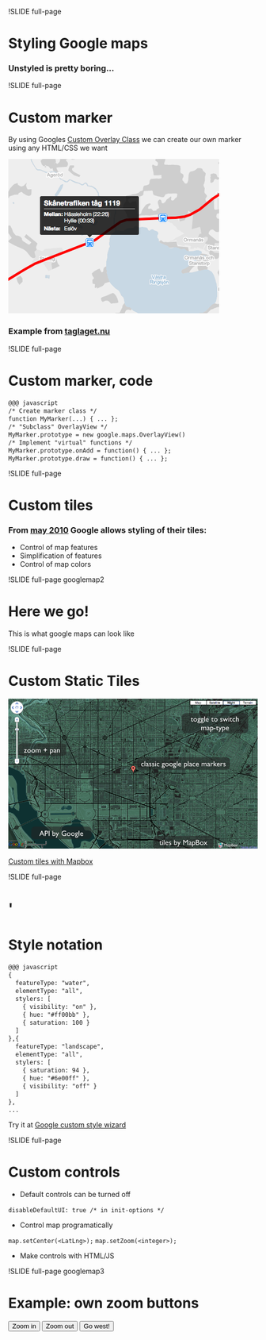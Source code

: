 !SLIDE full-page
# Styling Google maps #
### Unstyled is pretty boring... ###


!SLIDE full-page
# Custom marker #
By using Googles [Custom Overlay Class](http://code.google.com/intl/sv-SE/apis/maps/documentation/javascript/overlays.html#SubClassing) 
we can create our own marker using any HTML/CSS we want

![Custom marker](custom_marker.png)

### Example from [taglaget.nu](http://taglaget.nu) ###

!SLIDE full-page
# Custom marker, code #
    @@@ javascript
    /* Create marker class */
    function MyMarker(...) { ... };
    /* "Subclass" OverlayView */
    MyMarker.prototype = new google.maps.OverlayView()
    /* Implement "virtual" functions */
    MyMarker.prototype.onAdd = function() { ... };
    MyMarker.prototype.draw = function() { ... };

!SLIDE full-page
# Custom tiles #
### From [may 2010](http://googlegeodevelopers.blogspot.com/2010/05/add-touch-of-style-to-your-maps.html) Google allows styling of their tiles: ###

* Control of map features
* Simplification of features
* Control of map colors

!SLIDE full-page googlemap2
# Here we go! #
This is what google maps can look like
<div class="gmaps">
  <div id="canvas2">
  </div>
</div>
<script>
(function() {
  var theme = [
    {
      featureType: "water",
      elementType: "all",
      stylers: [
        { visibility: "on" },
        { hue: "#ff00bb" },
        { saturation: 100 }
      ]
    },{
      featureType: "landscape",
      elementType: "all",
      stylers: [
        { saturation: 94 },
        { hue: "#6e00ff" },
        { visibility: "off" }
      ]
    },{
      featureType: "road",
      elementType: "all",
      stylers: [
        { visibility: "off" }
      ]
    },{
      featureType: "administrative",
      elementType: "all",
      stylers: [
        { visibility: "off" }
      ]
    },{
      featureType: "poi",
      elementType: "all",
      stylers: [
        { visibility: "off" }
      ]
    }
  ]
  var style = new google.maps.StyledMapType(theme, { name: "hellokitty"});

  var map = new google.maps.Map(document.getElementById("canvas2"), Gmap.OptionsUI());
  map.mapTypes.set('hellokitty', style);
  map.setMapTypeId('hellokitty');
  $('.googlemap2').bind("showoff:show", function() {
    google.maps.event.trigger(map, 'resize');
    map.setCenter(Gmap.LatLng());
  });
}());
</script>

!SLIDE full-page

# Custom Static Tiles
![Custom Tiles](customtiles.png)

[Custom tiles with Mapbox](http://demo.mapbox.com/dc-nightvision.html)

!SLIDE full-page
# ' #
# Style notation #
    @@@ javascript
    {
      featureType: "water",
      elementType: "all",
      stylers: [
        { visibility: "on" },
        { hue: "#ff00bb" },
        { saturation: 100 }
      ]
    },{
      featureType: "landscape",
      elementType: "all",
      stylers: [
        { saturation: 94 },
        { hue: "#6e00ff" },
        { visibility: "off" }
      ]
    },
    ...
Try it at [Google custom style wizard](http://gmaps-samples-v3.googlecode.com/svn/trunk/styledmaps/wizard/index.html "Wizard")


!SLIDE full-page
# Custom controls #

* Default controls can be turned off

`disableDefaultUI: true /* in init-options */`

* Control map programatically

`map.setCenter(<LatLng>);`
`map.setZoom(<integer>);`

* Make controls with HTML/JS

!SLIDE full-page googlemap3
# Example: own zoom buttons #
<button id="zoomin">Zoom in</button>
<button id="zoomout">Zoom out</button>
<button id="gowest">Go west!</button>
<div class="gmaps">
  <div id="canvas3">
  </div>
</div>
<script>
(function() {
  var map = new google.maps.Map(document.getElementById("canvas3"), Gmap.OptionsUI());
  var zoom = map.getZoom();
  $('.googlemap3').bind("showoff:show", function() {
    google.maps.event.trigger(map, 'resize');
    map.setCenter(Gmap.LatLng());
  });
  $('#zoomin').click(function() { map.setZoom(++zoom); })
  $('#zoomout').click(function() { map.setZoom(--zoom); })
  $('#gowest').click(function() {
    var p = map.getCenter();
    var c = new google.maps.LatLng(p.lat(), p.lng() - 0.1);
    map.setCenter(c);
  });
}());
</script>
